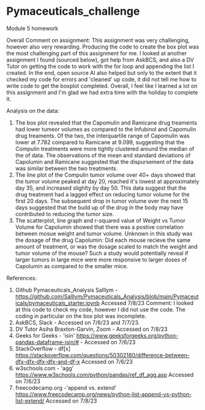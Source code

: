 # Pymaceuticals_challenge
Module 5 homework

Overall Comment on assignment: This assignment was very challenging, however also very rewarding. Producing the code to create the box plot was the most challenging part of this assignment for me. I looked at another assignment I found (sourced below), got help from AskBCS, and also a DV Tutor on getting the code to work with the for loop and appending the list I created. In the end, open source AI also helped but only to the extent that it checked my code for errors and 'cleaned' up code, it did not tell me how to write code to get the boxplot completed. Overall, I feel like I learned a lot on this assignment and I'm glad we had extra time with the holiday to complete it. 

Analysis on the data:
1. The box plot revealed that the Capomulin and Ramicane drug treaments had lower tumeor volumes as compared to the Infubinol and Capomulin drug treaments. Of the two, the interquartile range of Capomulin was lower at 7.782 compared to Ramicane at 9.099, suggesting that the Compulin treatments were more tightly clustered around the median of the of data. The observations of the mean and standard deviations of Capolumin and Ramicane suggested that the dispursement of the data was similar between the two treatments.
2. The line plot of the Compulin tumor volume over 40+ days showed that the tumor volume peaked at day 20, reached it's lowest at approximately day 35, and increased slighlty by day 50. This data suggest that the drug treatment had a lagged effect on reducing tumor volume for the first 20 days. The subsequent drop in tumor volume over the next 15 days suggested that the build up of the drug in the body may have contributed to reducing the tumor size.
3. The scatterplot, line graph and r-squared value of Weight vs Tumor Volume for Capolumin showed that there was a postive correlation between mosue weight and tumor volume. Unknown in this study was the dosage of the drug Capolumin: Did each mouse recieve the same amount of treatment, or was the dosage scaled to match the weight and tumor volume of the mouse? Such a study would potentially reveal if larger tumors in large mice were more responsive to larger doses of Capolumin as compared to the smaller mice.

References:
1. Github Pymaceuticals_Analysis Salllym - https://github.com/Salllym/Pymaceuticals_Analysis/blob/main/Pymaceuticals/pymaceuticals_starter.ipynb Accessed 7/8/23
Comment: I looked at this code to check my code, however I did not use the code. The coding in particular on the box plot was incomplete.
2. AskBCS, Slack - Accessed on 7/6/23 and 7/7/23.
3. DV Tutor Asiha Braxton-Garvin, Zoom - Accessed on 7/8/23
4. Geeks for Geeks - 'isin' https://www.geeksforgeeks.org/python-pandas-dataframe-isin/# - Accessed on 7/6/23
5. StackOverflow - df[x] https://stackoverflow.com/questions/50302180/difference-between-dfx-dfx-dfx-dfx-and-df-x Accessed on 7/6/23
6. w3schools.com - 'agg' https://www.w3schools.com/python/pandas/ref_df_agg.asp Accessed on 7/6/23
7. freecodecamp.org -'append vs. extend' https://www.freecodecamp.org/news/python-list-append-vs-python-list-extend/ Accessed on 7/8/23
